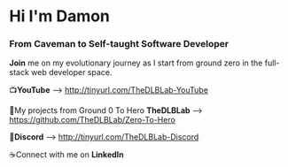 <h1>Hi I'm Damon</h1>  
<h3>From Caveman to Self-taught Software Developer</h3>

<b>Join</b> me on my evolutionary journey as I start from ground zero in the full-stack web developer space.

📺<b>YouTube</b> --> http://tinyurl.com/TheDLBLab-YouTube

🧪My projects from Ground 0 To Hero <b>TheDLBLab</b> --> https://github.com/TheDLBLab/Zero-To-Hero

💾<b>Discord</b> --> http://tinyurl.com/TheDLBLab-Discord

☕️Connect with me on <b>LinkedIn</b> 
